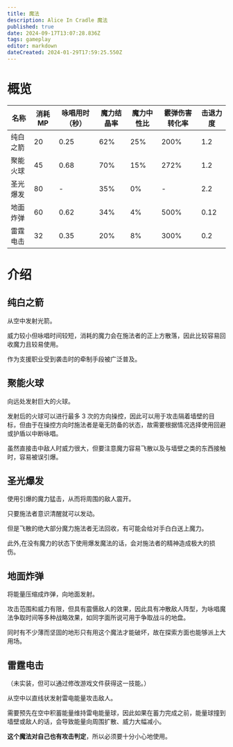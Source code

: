 ```yaml
---
title: 魔法
description: Alice In Cradle 魔法
published: true
date: 2024-09-17T13:07:28.836Z
tags: gameplay
editor: markdown
dateCreated: 2024-01-29T17:59:25.550Z
---
```


# 概览

| 名称 | 消耗 MP | 咏唱用时（秒） | 魔力结晶率 | 魔力中性比 | 霰弹伤害转化率 | 击退力度 |
| - | - | - | - | - | - | - |
| 纯白之箭 | 20 | 0.25 | 62% | 25% | 200% | 1.2 |
| 聚能火球 | 45 | 0.68 | 70% | 15% | 272% | 1.2 |
| 圣光爆发 | 80 | - | 35% | 0% | - | 2.2 |
| 地面炸弹 | 60 | 0.62 | 34% | 4% | 500% | 0.12 |
| 雷霆电击 | 32 | 0.35 | 20% | 8% | 300% | 0.2 |

# 介绍
## 纯白之箭

从空中发射光箭。

威力较小但咏唱时间较短，消耗的魔力会在施法者的正上方散落，因此比较容易回收魔力且较易使用。

作为支援职业受到袭击时的牵制手段被广泛普及。

## 聚能火球

向远处发射巨大的火球。

发射后的火球可以进行最多 3 次的方向操控，因此可以用于攻击隔着墙壁的目标，但由于在操控方向时施法者是毫无防备的状态，故需要根据情况选择使用回避或护盾以中断咏唱。

虽然直接击中敌人时威力很大，但要注意魔力容易飞散以及与墙壁之类的东西接触时，容易被误引爆。

## 圣光爆发

使用引爆的魔力猛击，从而将周围的敌人震开。

只要施法者意识清醒就可以发动。

但是飞散的绝大部分魔力施法者无法回收，有可能会给对手白白送上魔力。

此外,在没有魔力的状态下使用爆发魔法的话，会对施法者的精神造成极大的损伤。

## 地面炸弹

将能量压缩成炸弹，向地面发射。

攻击范围和威力有限，但具有震慑敌人的效果，因此具有冲散敌人阵型，为咏唱魔法争取时间等多种战略效果，如同字面所说可用于争取战斗的地盘。

同时有不少薄而坚固的地形只有用这个魔法才能破坏，故在探索方面也能够派上大用场。

## 雷霆电击

（未实装，但可以通过修改游戏文件获得这一技能。）

从空中以直线状发射雷电能量攻击敌人。

需要预先在空中积蓄能量维持雷电能量球，因此如果在蓄力完成之前，能量球撞到墙壁或敌人的话，会导致能量向周围扩散、威力大幅减小。

**这个魔法对自己也有攻击判定**，所以必须要十分小心地使用。